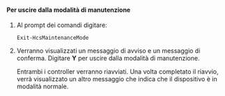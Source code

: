 
#### Per uscire dalla modalità di manutenzione

1. Al prompt dei comandi digitare:

     `Exit-HcsMaintenanceMode`

2. Verranno visualizzati un messaggio di avviso e un messaggio di conferma. Digitare **Y** per uscire dalla modalità di manutenzione.

    Entrambi i controller verranno riavviati. Una volta completato il riavvio, verrà visualizzato un altro messaggio che indica che il dispositivo è in modalità normale.

<!---HONumber=August15_HO6-->